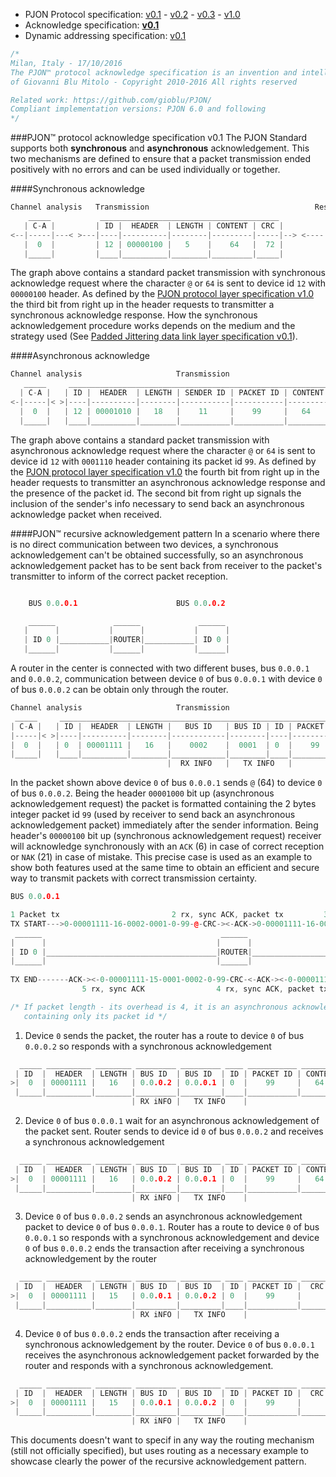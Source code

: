 - PJON Protocol specification:
[v0.1](https://github.com/gioblu/PJON/blob/master/specification/PJON-protocol-specification-v0.1.md) - [v0.2](https://github.com/gioblu/PJON/blob/master/specification/PJON-protocol-specification-v0.2.md) - [v0.3](https://github.com/gioblu/PJON/blob/master/specification/PJON-protocol-specification-v0.3.md) - [v1.0](https://github.com/gioblu/PJON/blob/master/specification/PJON-protocol-specification-v1.0.md)
- Acknowledge specification: **[v0.1](https://github.com/gioblu/PJON/blob/master/specification/PJON-protocol-acknowledge-specification-v0.1.md)**
- Dynamic addressing specification: [v0.1](https://github.com/gioblu/PJON/blob/master/specification/PJON-dynamic-addressing-specification-v0.1.md)

```cpp
/*
Milan, Italy - 17/10/2016
The PJON™ protocol acknowledge specification is an invention and intellectual property
of Giovanni Blu Mitolo - Copyright 2010-2016 All rights reserved

Related work: https://github.com/gioblu/PJON/
Compliant implementation versions: PJON 6.0 and following
*/
```
###PJON™ protocol acknowledge specification v0.1
The PJON Standard supports both **synchronous** and **asynchronous** acknowledgement.
This two mechanisms are defined to ensure that a packet transmission ended positively with no errors and can be used individually or together.

####Synchronous acknowledge
```cpp  
Channel analysis   Transmission                                     Response
    _____           ________________________________________           _____
   | C-A |         | ID |  HEADER  | LENGTH | CONTENT | CRC |         | ACK |
<--|-----|---< >---|----|----------|--------|---------|-----|--> <----|-----|
   |  0  |         | 12 | 00000100 |   5    |    64   |  72 |         |  6  |
   |_____|         |____|__________|________|_________|_____|         |_____|
```

The graph above contains a standard packet transmission with synchronous acknowledge request where the character `@` or `64` is sent to device id `12` with `00000100` header. As defined by the [PJON protocol layer specification v1.0](https://github.com/gioblu/PJON/blob/master/specification/PJON-protocol-specification-v1.0.md) the third bit from right up in the header requests to transmitter a synchronous acknowledge response. How the synchronous acknowledgement procedure works depends on the medium and the strategy used (See [Padded Jittering data link layer specification v0.1](https://github.com/gioblu/PJON/blob/master/strategies/SoftwareBitBang/specification/padded-jittering-protocol-specification-v0.1.md)).

####Asynchronous acknowledge

```cpp
Channel analysis                     Transmission
   _____     _________________________________________________________________
  | C-A |   | ID |  HEADER  | LENGTH | SENDER ID | PACKET ID | CONTENT | CRC |
<-|-----|< >|----|----------|--------|-----------|-----------|---------|-----|>
  |  0  |   | 12 | 00001010 |   18   |    11     |    99     |   64    |     |
  |_____|   |____|__________|________|___________|___________|_________|_____|

```
The graph above contains a standard packet transmission with asynchronous acknowledge request where the character `@` or `64` is sent to device id `12` with `0001110` header containing its packet id `99`. As defined by the [PJON protocol layer specification v1.0](https://github.com/gioblu/PJON/blob/master/specification/PJON-protocol-specification-v1.0.md) the fourth bit from right up in the header requests to transmitter an asynchronous acknowledge response and the presence of the packet id. The second bit from right up signals the inclusion of the sender's info necessary to send back an asynchronous acknowledge packet when received.

####PJON™ recursive acknowledgement pattern
In a scenario where there is no direct communication between two devices, a synchronous acknowledgement can't be obtained successfully, so an asynchronous acknowledgement packet has to be sent back from receiver to the packet's transmitter to inform of the correct packet reception.

```cpp

    BUS 0.0.0.1                      BUS 0.0.0.2

    ______             ______             ______
   |      |           |      |           |      |
   | ID 0 |___________|ROUTER|___________| ID 0 |
   |______|           |______|           |______|

```
A router in the center is connected with two different buses, bus `0.0.0.1` and `0.0.0.2`, communication between device `0` of bus `0.0.0.1` with device `0` of bus `0.0.0.2` can be obtain only through the router.

```cpp  
Channel analysis                     Transmission                                            Response
 _____     _______________________________________________________________________________     _____
| C-A |   | ID |  HEADER  | LENGTH |   BUS ID   | BUS ID | ID | PACKET ID | CONTENT | CRC |   | ACK |
|-----|< >|----|----------|--------|------------|--------|----|-----------|---------|-----|> <|-----|
|  0  |   | 0  | 00001111 |   16   |    0002    |  0001  | 0  |    99     |   64    |     |   |  6  |
|_____|   |____|__________|________|____________|________|____|___________|_________|_____|   |_____|
                                   |  RX INFO   |   TX INFO   |           
```
In the packet shown above device `0` of bus `0.0.0.1` sends `@` (64) to device `0` of bus `0.0.0.2`. Being the header `00001000` bit up (asynchronous acknowledgement request) the packet is formatted containing the 2 bytes integer packet id `99` (used by receiver to send back an asynchronous acknowledgement packet) immediately after the sender information. Being header's `00000100` bit up (synchronous acknowledgement request) receiver will acknowledge synchronously with an `ACK` (6) in case of correct reception or `NAK` (21) in case of mistake. This precise case is used as an example to show both features used at the same time to obtain an efficient and secure way to transmit packets with correct transmission certainty.

```cpp        
BUS 0.0.0.1                                                                            BUS 0.0.0.2

1 Packet tx                         2 rx, sync ACK, packet tx         3 rx, sync ACK, async ACK tx
TX START--->0-00001111-16-0002-0001-0-99-@-CRC-><-ACK->0-00001111-16-0002-0001-0-99-@-CRC-><-ACK-|
 ______                                        ______                                    ______  |
|      |                                      |      |                                  |      | |
| ID 0 |______________________________________|ROUTER|__________________________________| ID 0 | |
|______|                                      |______|                                  |______| |
                                                                                                 |
TX END-------ACK-><-0-00001111-15-0001-0002-0-99-CRC-<-ACK-><-0-00001111-15-0001-0002-0-99-CRC-<-|
                5 rx, sync ACK                4 rx, sync ACK, packet tx

/* If packet length - its overhead is 4, it is an asynchronous acknowledgement packet
   containing only its packet id */
```
1) Device `0` sends the packet, the router has a route to device `0` of bus `0.0.0.2` so responds with a synchronous acknowledgement
```cpp
  _____ __________ ________ _________ _________ ____ ___________ _________ _______     _____
 | ID  |  HEADER  | LENGTH | BUS ID  | BUS ID  | ID | PACKET ID | CONTENT |  CRC  |   | ACK |
>|  0  | 00001111 |   16   | 0.0.0.2 | 0.0.0.1 | 0  |    99     |   64    |       |> <|  6  |
 |_____|__________|________|_________|_________|____|___________|_________|_______|   |_____|
                           | RX iNFO |   TX INFO    |
```
2) Device `0` of bus `0.0.0.1` wait for an asynchronous acknowledgement of the packet sent. Router sends to device id `0` of bus `0.0.0.2` and receives a synchronous acknowledgement
```cpp
  _____ __________ ________ _________ _________ ____ ___________ _________ _______     _____
 | ID  |  HEADER  | LENGTH | BUS ID  | BUS ID  | ID | PACKET ID | CONTENT |  CRC  |   | ACK |
>|  0  | 00001111 |   16   | 0.0.0.2 | 0.0.0.1 | 0  |    99     |   64    |       |> <|  6  |
 |_____|__________|________|_________|_________|____|___________|_________|_______|   |_____|
                           | RX iNFO |   TX INFO    |
```
3) Device `0` of bus `0.0.0.2` sends an asynchronous acknowledgement packet to device `0` of bus `0.0.0.1`. Router has a route to device `0` of bus `0.0.0.1` so responds with a synchronous acknowledgement and device `0` of bus `0.0.0.2` ends the transaction after receiving a synchronous acknowledgement by the router
```cpp
  _____ __________ ________ _________ _________ ____ ___________ _______     _____
 | ID  |  HEADER  | LENGTH | BUS ID  | BUS ID  | ID | PACKET ID |  CRC  |   | ACK |
>|  0  | 00001111 |   15   | 0.0.0.1 | 0.0.0.2 | 0  |    99     |       |> <|  6  |
 |_____|__________|________|_________|_________|____|___________|_______|   |_____|
                           | RX iNFO |   TX INFO    |
```
4) Device `0` of bus `0.0.0.2` ends the transaction after receiving a synchronous acknowledgement by the router. Device `0` of bus `0.0.0.1` receives the asynchronous acknowledgement packet forwarded by the router and responds with a synchronous acknowledgement.

```cpp
  _____ __________ ________ _________ _________ ____ ___________ _______     _____
 | ID  |  HEADER  | LENGTH | BUS ID  | BUS ID  | ID | PACKET ID |  CRC  |   | ACK |
>|  0  | 00001111 |   15   | 0.0.0.1 | 0.0.0.2 | 0  |    99     |       |> <|  6  |
 |_____|__________|________|_________|_________|____|___________|_______|   |_____|
                           | RX iNFO |   TX INFO    |
```
This documents doesn't want to specif in any way the routing mechanism (still not officially specified), but uses routing as a necessary example to showcase clearly the power of the recursive acknowledgement pattern.
